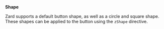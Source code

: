 **Shape**

Zard supports a default button shape, as well as a circle and square shape. These shapes can be applied to the button using the `zShape` directive.

